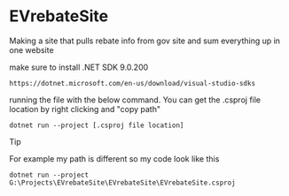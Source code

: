 # EVrebateSite
Making a site that pulls rebate info from gov site and sum everything up in one website

make sure to install .NET SDK 9.0.200
```
https://dotnet.microsoft.com/en-us/download/visual-studio-sdks
```

running the file with the below command. You can get the .csproj file location by right clicking and "copy path"

```
dotnet run --project [.csproj file location]
```
> [!tip]
>For example my path is different so my code look like this 
```
dotnet run --project G:\Projects\EVrebateSite\EVrebateSite\EVrebateSite.csproj
```

